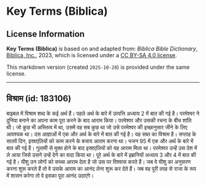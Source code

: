 # Key Terms (Biblica)

## License Information

**Key Terms (Biblica)** is based on and adapted from: _Biblica Bible Dictionary_, [Biblica, Inc.](https://www.biblica.com/), 2023, which is licensed under a [CC BY-SA 4.0 license](https://creativecommons.org/licenses/by-sa/4.0/legalcode.en).

This markdown version (created `2025-10-20`) is provided under the same license.



--------------------------------

## विश्राम (id: 183106)

बाइबल में विश्राम शब्द के कई अर्थ हैं। पहले अर्थ के बारे में उत्पत्ति अध्याय 2 में बात की गई है। परमेश्वर ने दुनिया बनाने का अपना काम पूरा करने के बाद आराम किया। परमेश्वर और उसकी रचना के बीच शांति थी। जो कुछ भी अस्तित्व में था, उसमें वह सब कुछ था जो उसे परमेश्वर की इच्छानुसार जीने के लिए आवश्यक था। दस आज्ञाओं में एक और अर्थ के बारे में बात की गई है। यह सब्त का विश्राम है। सप्ताह के सातवें दिन, इस्राएलियों को काम करने के बजाय आराम करना था। भजन 95 में एक और अर्थ के बारे में बात की गई है। गुलामी से मुक्त होने के बाद इस्राएलियों को यह आराम मिला था। परमेश्वर उन्हें उस देश में ले आया जिसे उसने उन्हें देने का वादा किया था। पूरे अर्थ के बारे में इब्रानियों अध्याय 3 और 4 में बात की गई है। यीशु उन लोगों को सच्चा आराम देता है जो उस पर विश्वास करते हैं। जब वे यीशु का अनुसरण करना शुरू करते हैं तो वे उसके आराम का आनंद लेना शुरू कर देते हैं। जब वह पूरी तरह से राजा के रूप में शासन करेगा तो वे इसका पूरा आनंद उठाएंगे।


